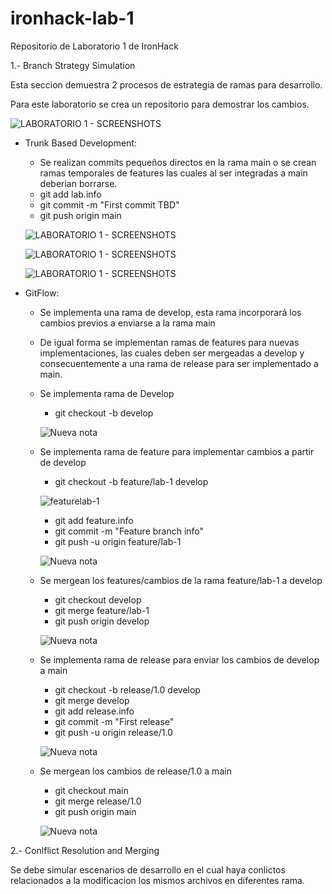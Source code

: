 # ironhack-lab-1
Repositorio de Laboratorio 1 de IronHack

1.- Branch Strategy Simulation

Esta seccion demuestra 2 procesos de estrategia de ramas para desarrollo.

Para este laboratorio se crea un repositorio para demostrar los cambios.


![LABORATORIO 1 - SCREENSHOTS](https://github.com/MiguelPalmaDF/ironhack-lab-1/assets/129919164/27e2b7e8-c47e-4d0b-b3af-c5fdea61edd3)


- Trunk Based Development:
  - Se realizan commits pequeños directos en la rama main o se crean ramas temporales de features las cuales al ser integradas a main deberian borrarse.
  - git add lab.info
  - git commit -m "First commit TBD"
  - git push origin main

  ![LABORATORIO 1 - SCREENSHOTS](https://github.com/MiguelPalmaDF/ironhack-lab-1/assets/129919164/03073f8e-1eee-4d66-9df9-7f062d8e5aa0)

  ![LABORATORIO 1 - SCREENSHOTS](https://github.com/MiguelPalmaDF/ironhack-lab-1/assets/129919164/8014894a-24c9-47b6-8f4d-8497306c4602)

  ![LABORATORIO 1 - SCREENSHOTS](https://github.com/MiguelPalmaDF/ironhack-lab-1/assets/129919164/d0bfb897-8ba8-4b51-bf23-bb2939ff1f51)


  
- GitFlow:
  - Se implementa una rama de develop, esta rama incorporará los cambios previos a enviarse a la rama main
  - De igual forma se implementan ramas de features para nuevas implementaciones, las cuales deben ser mergeadas a develop y consecuentemente a una rama de release para ser implementado a main.

  - Se implementa rama de Develop
    - git checkout -b develop

    ![Nueva nota](https://github.com/MiguelPalmaDF/ironhack-lab-1/assets/129919164/c8eaf5c5-49c7-45f1-a5b3-5b7a30c9a2a2)

  - Se implementa rama de feature para implementar cambios a partir de develop
    - git checkout -b feature/lab-1 develop

    ![featurelab-1](https://github.com/MiguelPalmaDF/ironhack-lab-1/assets/129919164/5ad721a9-84b5-422e-9bdc-429188557714)
 
    - git add feature.info
    - git commit -m "Feature branch info"
    - git push -u origin feature/lab-1
    
    ![Nueva nota](https://github.com/MiguelPalmaDF/ironhack-lab-1/assets/129919164/72f39bae-4fa5-439d-8ee8-a29b2c7d4a25)


  - Se mergean los features/cambios de la rama feature/lab-1 a develop
    - git checkout develop
    - git merge feature/lab-1
    - git push origin develop
    
    ![Nueva nota](https://github.com/MiguelPalmaDF/ironhack-lab-1/assets/129919164/42c00f2c-e801-40bf-8ad9-09a4dd598f74)

  - Se implementa rama de release para enviar los cambios de develop a main
    - git checkout -b release/1.0 develop
    - git merge develop
    - git add release.info
    - git commit -m "First release"
    - git push -u origin release/1.0

    ![Nueva nota](https://github.com/MiguelPalmaDF/ironhack-lab-1/assets/129919164/51b34227-d906-4c48-927c-8188f8e7a65c)

  - Se mergean los cambios de release/1.0 a main
    - git checkout main
    - git merge release/1.0
    - git push origin main

    ![Nueva nota](https://github.com/MiguelPalmaDF/ironhack-lab-1/assets/129919164/f08fb8ad-04b8-4d77-b2b2-a5dfed5b9a68)


2.- Conlflict Resolution and Merging

Se debe simular escenarios de desarrollo en el cual haya conlictos relacionados a la modificacion los mismos archivos en diferentes rama.






  
